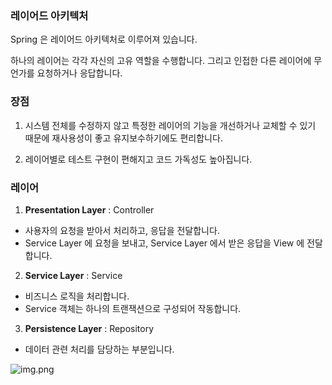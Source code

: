 ### 레이어드 아키텍처

Spring 은 레이어드 아키텍처로 이루어져 있습니다.

하나의 레이어는 각각 자신의 고유 역할을 수행합니다.
그리고 인접한 다른 레이어에 무언가를 요청하거나 응답합니다.


### 장점
1. 시스템 전체를 수정하지 않고 특정한 레이어의 기능을 개선하거나
교체할 수 있기 때문에 재사용성이 좋고 유지보수하기에도 편리합니다.  

2. 레이어별로 테스트 구현이 편해지고 코드 가독성도 높아집니다.

### 레이어
1. **Presentation Layer** : Controller
- 사용자의 요청을 받아서 처리하고, 응답을 전달합니다.
- Service Layer 에 요청을 보내고, Service Layer 에서 받은 응답을 View 에 전달합니다.

2. **Service Layer** : Service
- 비즈니스 로직을 처리합니다.
- Service 객체는 하나의 트랜잭션으로 구성되어 작동합니다.

3. **Persistence Layer** : Repository
- 데이터 관련 처리를 담당하는 부분입니다.

![img.png](img.png)


